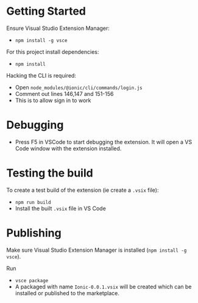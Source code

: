 # Getting Started
Ensure Visual Studio Extension Manager:
- `npm install -g vsce`

For this project install dependencies:
- `npm install`

Hacking the CLI is required:
- Open `node_modules/@ionic/cli/commands/login.js`
- Comment out lines 146,147 and 151-156
- This is to allow sign in to work

# Debugging
- Press F5 in VSCode to start debugging the extension. It will open a VS Code window with the extension installed.

# Testing the build
To create a test build of the extension (ie create a `.vsix` file):
- `npm run build`
- Install the built `.vsix` file in VS Code

# Publishing
Make sure Visual Studio Extension Manager is installed (`npm install -g vsce`).

Run
- `vsce package`
- A packaged with name `Ionic-0.0.1.vsix` will be created which can be installed or published to the marketplace.

